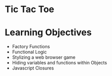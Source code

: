 # Tic Tac Toe
# Learning Objectives

- Factory Functions
- Functional Logic
- Stylizing a web browser game
- Hiding variables and functions within Objects 
- Javascript Closures
